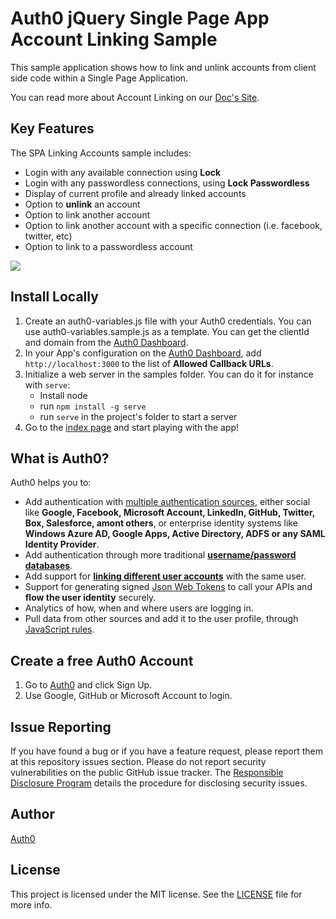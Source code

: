 # Auth0 jQuery Single Page App Account Linking Sample

This sample application shows how to link and unlink accounts from client side code within a Single Page Application.

You can read more about Account Linking on our [Doc's Site](https://auth0.com/docs/link-accounts).

## Key Features

The SPA Linking Accounts sample includes:

* Login with any available connection using **Lock**
* Login with any passwordless connections, using **Lock Passwordless**
* Display of current profile and already linked accounts
* Option to **unlink** an account
* Option to link another account
* Option to link another account with a specific connection (i.e. facebook, twitter, etc)
* Option to link to a passwordless account


![](https://raw.githubusercontent.com/auth0/auth0-link-accounts-sample/master/SPA/spa-user-settings.png)

## Install Locally

1. Create an auth0-variables.js file with your Auth0 credentials. You can use auth0-variables.sample.js as a template. You can get the clientId and domain from the [Auth0 Dashboard](https://manage.auth0.com).
2. In your App's configuration on the [Auth0 Dashboard](https://manage.auth0.com), add `http://localhost:3000` to the list of **Allowed Callback URLs**. 
3. Initialize a web server in the samples folder. You can do it for instance with `serve`:
	* Install node
	* run `npm install -g serve`
	* run `serve` in the project's folder to start a server
4. Go to the [index page](http://localhost:3000) and start playing with the app! 

## What is Auth0?

Auth0 helps you to:

* Add authentication with [multiple authentication sources](https://docs.auth0.com/identityproviders), either social like **Google, Facebook, Microsoft Account, LinkedIn, GitHub, Twitter, Box, Salesforce, amont others**, or enterprise identity systems like **Windows Azure AD, Google Apps, Active Directory, ADFS or any SAML Identity Provider**.
* Add authentication through more traditional **[username/password databases](https://docs.auth0.com/mysql-connection-tutorial)**.
* Add support for **[linking different user accounts](https://docs.auth0.com/link-accounts)** with the same user.
* Support for generating signed [Json Web Tokens](https://docs.auth0.com/jwt) to call your APIs and **flow the user identity** securely.
* Analytics of how, when and where users are logging in.
* Pull data from other sources and add it to the user profile, through [JavaScript rules](https://docs.auth0.com/rules).

## Create a free Auth0 Account

1. Go to [Auth0](https://auth0.com) and click Sign Up.
2. Use Google, GitHub or Microsoft Account to login.

## Issue Reporting

If you have found a bug or if you have a feature request, please report them at this repository issues section. Please do not report security vulnerabilities on the public GitHub issue tracker. The [Responsible Disclosure Program](https://auth0.com/whitehat) details the procedure for disclosing security issues.

## Author

[Auth0](auth0.com)

## License

This project is licensed under the MIT license. See the [LICENSE](LICENSE) file for more info.
